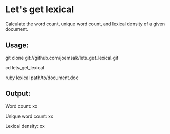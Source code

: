 Let's get lexical
=================

Calculate the word count, unique word count, and lexical density of a given document.

Usage:
------
git clone git://github.com/joemsak/lets_get_lexical.git

cd lets_get_lexical

ruby lexical path/to/document.doc

Output:
-------
Word count: xx

Unique word count: xx

Lexical density: xx
